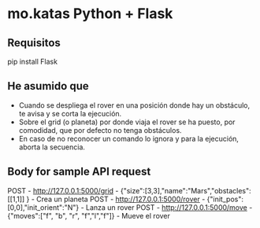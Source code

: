 # mo.katas Python + Flask

## Requisitos
pip install Flask

## He asumido que
- Cuando se despliega el rover en una posición donde hay un obstáculo, te avisa y se corta la ejecución.
- Sobre el grid (o planeta) por donde viaja el rover se ha puesto, por comodidad, que por defecto no tenga obstáculos.
- En caso de no reconocer un comando lo ignora y para la ejecución, aborta la secuencia.

## Body for sample API request
POST - http://127.0.0.1:5000/grid - {"size":[3,3],"name":"Mars","obstacles":[[1,1]] } - Crea un planeta
POST - http://127.0.0.1:5000/rover - {"init_pos":[0,0],"init_orient":"N"} - Lanza un rover
POST - http://127.0.0.1:5000/move - {"moves":["f", "b", "r", "f","l","f"]} - Mueve el rover